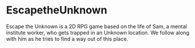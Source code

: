 # EscapetheUnknown
Escape the Unknown is a 2D RPG game based on the life of Sam, a mental institute worker, who gets trapped in an Unknown location. We follow along with him as he tries to find a way out of this place. 
